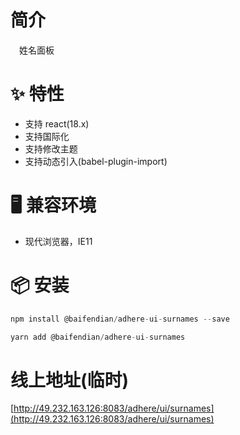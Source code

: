 # 简介
&ensp;&ensp;姓名面板

# ✨ 特性
- 支持 react(18.x)
- 支持国际化
- 支持修改主题
- 支持动态引入(babel-plugin-import)

# 🖥 兼容环境
- 现代浏览器，IE11

# 📦 安装
```javascript
npm install @baifendian/adhere-ui-surnames --save
``` 

```javascript
yarn add @baifendian/adhere-ui-surnames
```

# 线上地址(临时)
[http://49.232.163.126:8083/adhere/ui/surnames](http://49.232.163.126:8083/adhere/ui/surnames)

